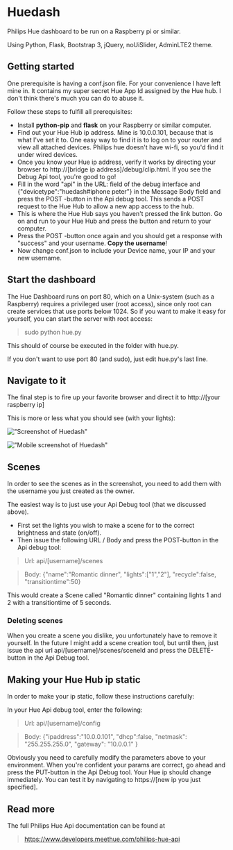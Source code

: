 # Huedash
Philips Hue dashboard to be run on a Raspberry pi or similar.

Using Python, Flask, Bootstrap 3, jQuery, noUiSlider, AdminLTE2 theme.

## Getting started
One prerequisite is having a conf.json file. For your convenience I have left mine in. It contains my super secret Hue App Id assigned by the Hue hub. I don't think there's much you can do to abuse it.

Follow these steps to fulfill all prerequisites:

* Install **python-pip** and **flask** on your Raspberry or similar computer.
* Find out your Hue Hub ip address. Mine is 10.0.0.101, because that is what I've set it to. One easy way to find it is to log on to your router and view all attached devices. Philips hue doesn't have wi-fi, so you'd find it under wired devices.
* Once you know your Hue ip address, verify it works by directing your browser to http://[bridge ip address]/debug/clip.html. If you see the Debug Api tool, you're good to go!
* Fill in the word "api" in the URL: field of the debug interface and {"devicetype":"huedash#iphone peter"} in the Message Body field and press the POST -button in the Api debug tool. This sends a POST request to the Hue Hub to allow a new app access to the hub.
* This is where the Hue Hub says you haven't pressed the link button. Go on and run to your Hue Hub and press the button and return to your computer.
* Press the POST -button once again and you should get a response with "success" and your username. **Copy the username**!
* Now change conf.json to include your Device name, your IP and your new username.

## Start the dashboard

The Hue Dashboard runs on port 80, which on a Unix-system (such as a Raspberry) requires a privileged user (root access), since only root can create services that use ports below 1024. So if you want to make it easy for yourself, you can start the server with root access:

> sudo python hue.py

This should of course be executed in the folder with hue.py.

If you don't want to use port 80 (and sudo), just edit hue.py's last line.

## Navigate to it

The final step is to fire up your favorite browser and direct it to http://[your raspberry ip]

This is more or less what you should see (with your lights):

!["Screenshot of Huedash"](http://i.imgur.com/XFo6KSU.png "Hue dash")

!["Mobile screenshot of Huedash"](http://i.imgur.com/WmT2oxp.png "Hue dash mobile")

## Scenes

In order to see the scenes as in the screenshot, you need to add them with the username you just created as the owner.

The easiest way is to just use your Api Debug tool (that we discussed above). 

* First set the lights you wish to make a scene for to the correct brightness and state (on/off).
* Then issue the following URL / Body and press the POST-button in the Api debug tool:

> Url: api/[username]/scenes

> Body: {"name":"Romantic dinner", "lights":["1","2"], "recycle":false, "transitiontime":50}

This would create a Scene called "Romantic dinner" containing lights 1 and 2 with a transitiontime of 5 seconds.

### Deleting scenes

When you create a scene you dislike, you unfortunately have to remove it yourself. In the future I might add a scene creation tool, but until then, just issue the api url api/[username]/scenes/sceneId and press the DELETE-button in the Api Debug tool.

## Making your Hue Hub ip static

In order to make your ip static, follow these instructions carefully:

In your Hue Api debug tool, enter the following:

> Url: api/[username]/config

> Body: {"ipaddress":"10.0.0.101", "dhcp":false, "netmask": "255.255.255.0", "gateway": "10.0.0.1" } 

Obviously you need to carefully modify the parameters above to your environment. When you're confident your params are correct, go ahead and press the PUT-button in the Api Debug tool. Your Hue ip should change immediately. You can test it by navigating to https://[new ip you just specified].

## Read more

The full Philips Hue Api documentation can be found at

> https://www.developers.meethue.com/philips-hue-api


